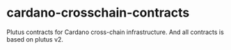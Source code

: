 # cardano-crosschain-contracts
Plutus contracts for Cardano cross-chain infrastructure. And all contracts is based on plutus v2.
